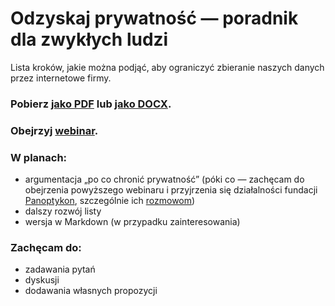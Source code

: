 # Odzyskaj prywatność — poradnik dla zwykłych ludzi

Lista kroków, jakie można podjąć, aby ograniczyć zbieranie naszych danych przez internetowe firmy.

### Pobierz [jako PDF](https://github.com/azsdaja/OdzyskajPrywatnosc/raw/master/Odzyskaj%20prywatno%C5%9B%C4%87.pdf) lub [jako DOCX](https://github.com/azsdaja/OdzyskajPrywatnosc/raw/master/Odzyskaj%20prywatno%C5%9B%C4%87.docx).

### Obejrzyj [webinar](https://www.facebook.com/watch/live/?v=458582382000990&ref=watch_permalink).

### W planach:
- argumentacja „po co chronić prywatność” (póki co — zachęcam do obejrzenia powyższego webinaru i przyjrzenia się działalności fundacji [Panoptykon](https://panoptykon.org/), szczególnie ich [rozmowom](https://panoptykon.org/podcasty))
- dalszy rozwój listy
- wersja w Markdown (w przypadku zainteresowania)

### Zachęcam do:
- zadawania pytań
- dyskusji
- dodawania własnych propozycji
